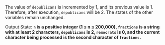 The value of `depublicans` is incremented by 1, and its previous value is 1. Therefore, after execution, `depublicans` will be 2. The states of the other variables remain unchanged. 

Output State: **`n` is a positive integer (1 ≤ n ≤ 200,000), `fractions` is a string with at least 2 characters, `depublicans` is 2, `remocrats` is 0, and the current character being processed is the second character of `fractions`.**